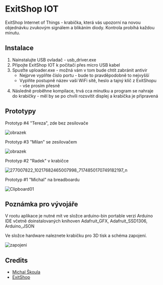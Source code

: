 # ExitShop IOT

ExitShop Internet of Things - krabička, která vás upozorní na novou objednávku zvukovým signálem a blikáním diody. Kontrola probíhá každou minutu.

## Instalace

1. Nainstalujte USB ovladač - usb_driver.exe
2. Připojte ExitShop IOT k počítači přes micro USB kabel
3. Spusťte uploader.exe - možná vám v tom bude chtít zabránit antivir
    * Nejprve vyplňte číslo portu - bude to pravděpodobně to nejvyšší
    * Vyplňte postupně název vaší WiFi sítě, heslo a tajný klíč z ExitShopu - vše prosím přesně
4. Následně proběhne kompilace, trvá cca minutku a program se nahraje do krabičky - měl by se po chvíli rozsvítit displej a krabička je připravená


## Prototypy

Prototyp #4 "Tereza", zde bez zesilovače 

![obrazek](https://user-images.githubusercontent.com/5922575/162078370-94fc8184-c527-4e2f-a2d9-e6f351644f5c.png)

Prototyp #3 "Milan" se zesilovačem

![obrazek](https://user-images.githubusercontent.com/5922575/161611237-dce3ebb6-aeca-4ee6-85d4-abc36649dac7.png)

Prototyp #2 "Radek" v krabičce

![277007822_10217682465007998_7174850170749182197_n](https://user-images.githubusercontent.com/5922575/161612031-4c05ad36-d206-4aa2-811e-ee4666cbebf4.jpg)

Prototyp #1 "Michal" na breadboardu

![Clipboard01](https://user-images.githubusercontent.com/5922575/161611923-df3fe6a3-d874-4a26-9f33-47d449abeacc.jpg)


## Poznámka pro vývojáře

V rootu aplikace je nutné mít ve složce arduino-bin portable verzi Arduino IDE včetně doinstalovaných knihoven Adafruit_GFX, Adafruit_SSD1306, Arduino_JSON

Ve složce hardware naleznete krabičku pro 3D tisk a schéma zapojení.

![zapojeni](https://user-images.githubusercontent.com/5922575/161611123-c4956708-c17e-46df-a374-8cb1b98d4d99.png)

## Credits

* [Michal Škoula](https://skoula.cz)
* [ExitShop](https://www.exitshop.cz)
